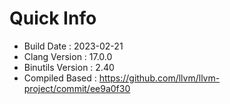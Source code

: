 # Quick Info
* Build Date : 2023-02-21
* Clang Version : 17.0.0
* Binutils Version : 2.40
* Compiled Based : https://github.com/llvm/llvm-project/commit/ee9a0f30
